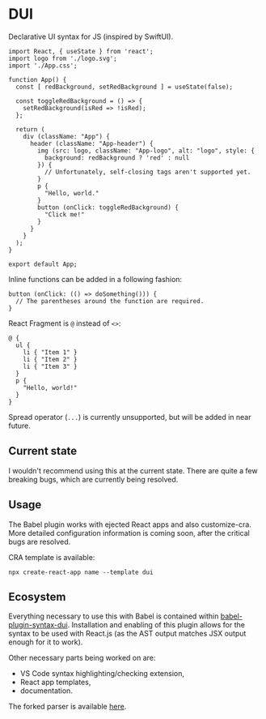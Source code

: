 # DUI

Declarative UI syntax for JS (inspired by SwiftUI).

```
import React, { useState } from 'react';
import logo from './logo.svg';
import './App.css';

function App() {
  const [ redBackground, setRedBackground ] = useState(false);

  const toggleRedBackground = () => {
    setRedBackground(isRed => !isRed);
  };

  return (
    div (className: "App") {
      header (className: "App-header") {
        img (src: logo, className: "App-logo", alt: "logo", style: {
          background: redBackground ? 'red' : null
        }) {
          // Unfortunately, self-closing tags aren't supported yet.
        }
        p {
          "Hello, world."
        }
        button (onClick: toggleRedBackground) {
          "Click me!"
        }
      }
    }
  );
}

export default App;
```

Inline functions can be added in a following fashion:

```
button (onClick: (() => doSomething())) {
  // The parentheses around the function are required.
}
```

React Fragment is `@` instead of `<>`:

```
@ {
  ul {
    li { "Item 1" }
    li { "Item 2" }
    li { "Item 3" }
  }
  p {
    "Hello, world!"
  }
}
```

Spread operator (`...`) is currently unsupported, but will be added in near future.

## Current state

I wouldn't recommend using this at the current state. There are quite a few breaking bugs, which are currently being resolved.

## Usage

The Babel plugin works with ejected React apps and also customize-cra. More detailed configuration information is coming soon, after the critical bugs are resolved.

CRA template is available:

```
npx create-react-app name --template dui
```

## Ecosystem

Everything necessary to use this with Babel is contained within [babel-plugin-syntax-dui](https://github.com/mat-sz/babel-plugin-syntax-dui). Installation and enabling of this plugin allows for the syntax to be used with React.js (as the AST output matches JSX output enough for it to work).

Other necessary parts being worked on are:

* VS Code syntax highlighting/checking extension,
* React app templates,
* documentation.

The forked parser is available [here](https://github.com/mat-sz/babel/tree/master/packages/babel-parser).